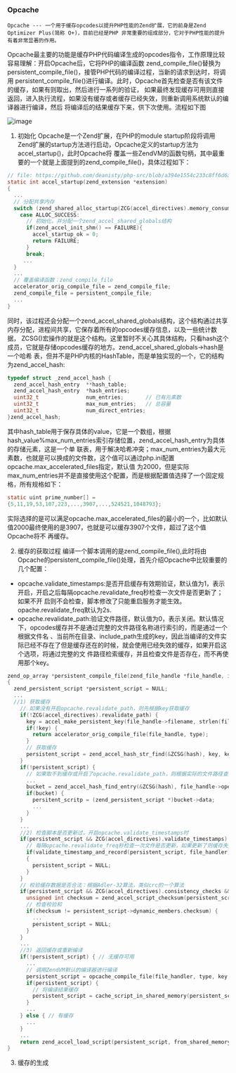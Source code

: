 ### Opcache
`Opcache --- 一个用于缓存opcodes以提升PHP性能的Zend扩展，它的前身是Zend Optimizer Plus(简称 O+)，目前已经是PHP
非常重要的组成部分，它对于PHP性能的提升有着非常显著的作用。`

Opcache最主要的功能是缓存PHP代码编译生成的opcodes指令，工作原理比较容易理解：开启Opcache后，它将PHP的编译函数
zend_compile_file()替换为persistent_compile_file()，接管PHP代码的编译过程，当新的请求到达时，将调用
persistent_compile_file()进行编译。此时，Opcache首先检查是否有该文件的缓存，如果有则取出，然后进行一系列的验证，
如果最终发现缓存可用则直接返回，进入执行流程，如果没有缓存或者缓存已经失效，则重新调用系统默认的编译器进行编译，然后
将编译后的结果缓存下来，供下次使用。流程如下图

![image](https://github.com/deanisty/PHP7-internal-dissect/blob/master/images/opcache.png)

1. 初始化
Opcache是一个Zend扩展，在PHP的module startup阶段将调用Zend扩展的startup方法进行启动，Opcache定义的startup方法为accel_startup()，此时Opcache将
覆盖一些ZendVM的函数句柄，其中最重要的一个就是上面提到的zend_compile_file()，具体过程如下：

```c
// file: https://github.com/deanisty/php-src/blob/a394e1554c233c8ff6d6ab5d33ab79457b59522a/ext/opcache/ZendAccelerator.c#L2751
static int accel_startup(zend_extension *extension)
{
  ...
  // 分配共享内存
  switch (zend_shared_alloc_startup(ZCG(accel_directives).memory_consumption)) {
    case ALLOC_SUCCESS:
      // 初始化，并分配一个zend_accel_shared_globals结构
      if(zend_accel_init_shm() == FAILURE){
        accel_startup_ok = 0;
        return FAILURE;
      }
      break;
     ...
  }
  ...
  // 覆盖编译函数：zend_compile_file
  accelerator_orig_compile_file = zend_compile_file;
  zend_compile_file = persistent_compile_file;
  ...
}
```
同时，该过程还会分配一个zend_accel_shared_globals结构，这个结构通过共享内存分配，进程间共享，它保存着所有的opcodes缓存信息，以及一些统计数据，
ZCSG()宏操作的就是这个结构。这里暂时不关心其具体结构，只看hash这个成员，它就是存储opcodes缓存的地方。zend_accel_shared_globals->hash是一个哈希
表，但并不是PHP内核的HashTable，而是单独实现的一个，它的结构为zend_accel_hash:

```c
typedef struct _zend_accel_hash {
  zend_accel_hash_entry  **hash_table;
  zend_accel_hash_entry  *hash_entries;
  uint32_t               num_entries;       // 已有元素数
  uint32_t               max_num_entries;   // 总容量
  uint32_t               num_direct_entries;
}zend_accel_hash;
```

其中hash_table用于保存具体的value，它是一个数组，根据hash_value%max_num_entries索引存储位置，zend_accel_hash_entry为具体的存储元素，这是一个单
联表，用于解决哈希冲突；max_num_entries为最大元素数，也就是可以换成的文件数，这个值可以通过php.ini配置opcache.max_accelerated_files指定，默认值
为2000，但是实际max_num_entries并不是直接使用这个配置，而是根据配置值选择了一个固定规格，所有规格如下：

```c
static uint prime_number[] = 
{5,11,19,53,107,223,...,3907,...,524521,1048793};
```

实际选择的是可以满足opcache.max_accelerated_files的最小的一个，比如默认值2000最终使用的是3907，也就是可以缓存3907个文件，超过了这个值Opcache将不
再缓存。

2. 缓存的获取过程
编译一个脚本调用的是zend_compile_file(),此时将由Opcache的persistent_compile_file()处理，首先介绍Opcache中比较重要的几个配置：
* opcache.validate_timestamps:是否开启缓存有效期验证，默认值为1，表示开启，开启之后每隔opcache.revalidate_freq秒检查一次文件是否更新了；如果不开
启则不会检查，脚本修改了只能重启服务才能生效。opache.revalidate_freq默认为2s.
* opcache.revalidate_path:验证文件路径，默认值为0，表示关闭。默认情况下，opcodes缓存并不是通过完整的文件路径名称进行索引的，而是通过一个根据文件名
、当前所在目录、include_path生成的key，因此当编译的文件实际已经不存在了但是缓存还在的时候，就会使用已经失效的缓存，如果开启这个选项，将通过完整的文
件路径检索缓存，并且检查文件是否存在，而不再使用那个key。

```c
zend_op_array *persistent_compile_file(zend_file_handle *file_handle, int type)
{
  zend_persistent_script *persistent_script = NULL;
  ...
  //1) 获取缓存
    // 如果没有开启opcache.revalidate_path，则先根据key获取缓存
    if(!ZCG(accel_directives).revalidate_path) {
      key = accel_make_persistent_key(file_handle->filename, strlen(file_handle->filename), &key_length);
      if(!key) {
        return accelerator_orig_compile_file(file_handle, type);
      }
      // 获取缓存
      persistent_script = zend_accel_hash_str_find(&ZCSG(hash), key, key_length);
    }
    if(!persistent_script) {
      // 如果取不到缓存或开启了opcache.revalidate_path，则根据实际的文件路径查找缓存
      ...
      bucket = zend_accel_hash_find_entry(&ZCSG(hash), file_handle->opened_path);
      if(bucket) {
        persitent_scritp = (zend_persistent_script *)bucket->data;
        ...
      }
    }
    ...
    //2) 检查脚本是否更新过，开启opcache.validate_timestamps时
    if(persistent_script && ZCG(accel_directives).validate_timestamps) {
      // 每隔opcache.revalidate_freq秒检查一次文件是否更新，如果更新了则缓存失效
      if(validate_timestamp_and_record(persistent_script, file_handler) == FAILURE) 
      {
        persistent_script = NULL;
      }
    }
    // 校验缓存数据是否合法：根据Adler-32算法，类似crc的一个算法
    if(persistent_script && ZCG(accel_directives).consistency_checks && persistent_script->dynamic_members.hits%ZCG(accel_directives).consistency_checks == 0) {
      unsigned int checksum = zend_accel_script_checksum(persistent_script);
      // 检查校验和
      if(checksum != persistent_script->dynamic_members.checksum) {
        ...
        persistent_script = NULL;
      }
    }
    ...
    //3) 返回缓存或重新编译
    if(!persistent_script) { // 无缓存可用
      ...
      // 调用ZendVM默认的编译器进行编译
      persistent_script = opcache_compile_file(file_handler, type, key, key ? key_length : 0, &op_array);
      if(persistent_script) {
        // 将编译结果缓存
        persistent_script = cache_script_in_shared_memory(persistent_script, key, key ? key_length : 0, &from_shared_memory);
      }
      ...
    } else { // 有缓存
      ...
    }
    ...
    return zend_accel_load_script(persistent_script, from_shared_memory);
}
```

3. 缓存的生成
